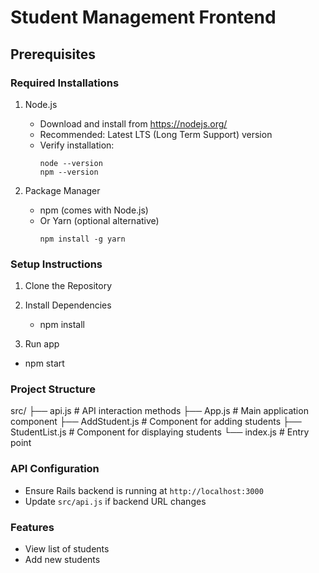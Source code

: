 # Student Management Frontend

## Prerequisites

### Required Installations

1. Node.js
   - Download and install from https://nodejs.org/
   - Recommended: Latest LTS (Long Term Support) version
   - Verify installation:
     ```
     node --version
     npm --version
     ```

2. Package Manager
   - npm (comes with Node.js)
   - Or Yarn (optional alternative)
     ```
     npm install -g yarn
     ```

### Setup Instructions

1. Clone the Repository

2. Install Dependencies
   - npm install

3. Run app
  - npm start

### Project Structure

src/
├── api.js # API interaction methods
├── App.js # Main application component
├── AddStudent.js # Component for adding students
├── StudentList.js # Component for displaying students
└── index.js # Entry point

### API Configuration

- Ensure Rails backend is running at `http://localhost:3000`
- Update `src/api.js` if backend URL changes

### Features
- View list of students
- Add new students